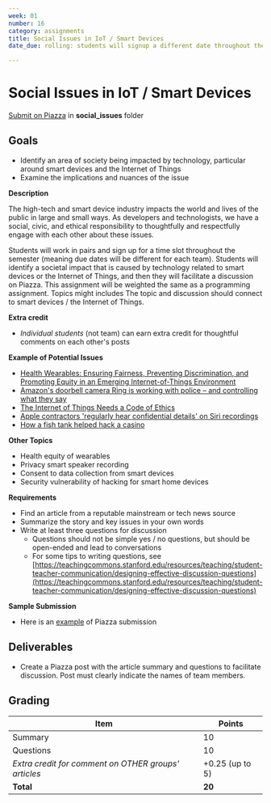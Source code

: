 ```yaml
---
week: 01
number: 16
category: assignments
title: Social Issues in IoT / Smart Devices
date_due: rolling: students will signup a different date throughout the semester

---
```

Social Issues in IoT / Smart Devices
============================

[Submit on Piazza](https://piazza.com) in **social_issues** folder

## Goals

- Identify an area of society being impacted by technology, particular around smart devices and the Internet of Things
- Examine the implications and nuances of the issue

**Description**

The high-tech and smart device industry impacts the world and lives of the public in large and small ways. As developers and technologists, we have a social, civic, and ethical responsibility to thoughtfully and respectfully engage with each other about these issues.

Students will work in pairs and sign up for a time slot throughout the semester (meaning due dates will be different for each team). Students will identify a societal impact that is caused by technology related to smart devices or the Internet of Things, and then they will facilitate a discussion on Piazza. This assignment will be weighted the same as a programming assignment. Topics might includes The topic and discussion should connect to smart devices / the Internet of Things. 

**Extra credit**

- _Individual students_ (not team) can earn extra credit for thoughtful comments on each other&#39;s posts

**Example of Potential Issues**

- [Health Wearables: Ensuring Fairness, Preventing Discrimination, and Promoting Equity in an Emerging Internet-of-Things Environment](https://www.jstor.org/stable/10.5325/jinfopoli.8.2018.0034#metadata_info_tab_contents)
- [Amazon's doorbell camera Ring is working with police – and controlling what they say](https://www.theguardian.com/technology/2019/aug/29/ring-amazon-police-partnership-social-media-neighbor) 
- [The Internet of Things Needs a Code of Ethics](https://www.theatlantic.com/technology/archive/2017/05/internet-of-things-ethics/524802/)
- [Apple contractors 'regularly hear confidential details' on Siri recordings](https://www.theguardian.com/technology/2019/jul/26/apple-contractors-regularly-hear-confidential-details-on-siri-recordings) 
- [How a fish tank helped hack a casino](https://www.washingtonpost.com/news/innovations/wp/2017/07/21/how-a-fish-tank-helped-hack-a-casino/)

**Other Topics**

- Health equity of wearables
- Privacy smart speaker recording
- Consent to data collection from smart devices
- Security vulnerability of hacking for smart home devices

**Requirements**

- Find an article from a reputable mainstream or tech news source
- Summarize the story and key issues in your own words
- Write at least three questions for discussion
  - Questions should not be simple yes / no questions, but should be open-ended and lead to conversations
  - For some tips to writing questions, see [https://teachingcommons.stanford.edu/resources/teaching/student-teacher-communication/designing-effective-discussion-questions](https://teachingcommons.stanford.edu/resources/teaching/student-teacher-communication/designing-effective-discussion-questions)

**Sample Submission**

- Here is an [example](sample_social_issues_submission) of Piazza submission

## Deliverables

- Create a Piazza post with the article summary and questions to facilitate discussion. Post must clearly indicate the names of team members.

## Grading

| **Item** | Points |
| --- | --- |
| Summary | 10 |
| Questions | 10 |
| _Extra credit for comment on OTHER groups&#39; articles_ | +0.25 (up to 5) |
| **Total** | **20** |
